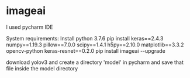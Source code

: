 # imageai

I used pycharm IDE


System requirements:
Install python 3.7.6
pip install keras==2.4.3 numpy==1.19.3 pillow==7.0.0 scipy==1.4.1 h5py==2.10.0 matplotlib==3.3.2 opencv-python keras-resnet==0.2.0
pip install imageai --upgrade


download yolov3 and create a directory 'model' in pycharm and save that file inside the model directory
